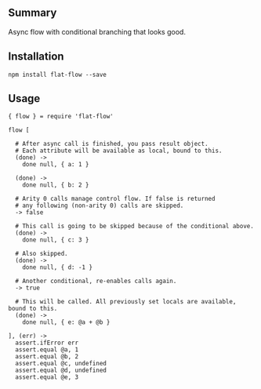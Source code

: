 
## Summary

Async flow with conditional branching that looks good.

## Installation

    npm install flat-flow --save

## Usage

    { flow } = require 'flat-flow'

    flow [

      # After async call is finished, you pass result object.
      # Each attribute will be available as local, bound to this.
      (done) ->
        done null, { a: 1 }

      (done) ->
        done null, { b: 2 }

      # Arity 0 calls manage control flow. If false is returned
      # any following (non-arity 0) calls are skipped.
      -> false

      # This call is going to be skipped because of the conditional above.
      (done) ->
        done null, { c: 3 }

      # Also skipped.
      (done) ->
        done null, { d: -1 }

      # Another conditional, re-enables calls again.
      -> true

      # This will be called. All previously set locals are available, bound to this.
      (done) ->
        done null, { e: @a + @b }

    ], (err) ->
      assert.ifError err
      assert.equal @a, 1
      assert.equal @b, 2
      assert.equal @c, undefined
      assert.equal @d, undefined
      assert.equal @e, 3
